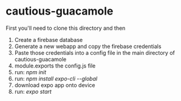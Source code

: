 # cautious-guacamole

First you'll need to clone this directory and then

1. Create a firebase database
2. Generate a new webapp and copy the firebase credentials
3. Paste those credentials into a config file in the main directory of cautious-guacamole
4. module.exports the config.js file
5. run: *npm init*
6. run: *npm install expo-cli --global*
7. download expo app onto device
8. run: *expo start*


